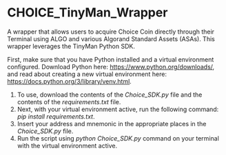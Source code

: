 # CHOICE_TinyMan_Wrapper
A wrapper that allows users to acquire Choice Coin directly through their Terminal using ALGO and various Algorand Standard Assets (ASAs). This wrapper leverages the TinyMan Python SDK.

First, make sure that you have Python installed and a virtual environment configured. Download Python here: https://www.python.org/downloads/, and read about creating a new virtual environment here: https://docs.python.org/3/library/venv.html. 

1. To use, download the contents of the *Choice_SDK.py* file and the contents of the *requirements.txt* file. 
2. Next, with your virtual environment active, run the following command: *pip install requirements.txt*.
3. Insert your address and mnemonic in the appropriate places in the *Choice_SDK.py* file.
4. Run the script using *python Choice_SDK.py* command on your terminal with the virtual environment active.

